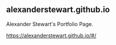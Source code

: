 ## alexanderstewart.github.io

Alexander Stewart's Portfolio Page.

https://alexanderstewart.github.io/#/
